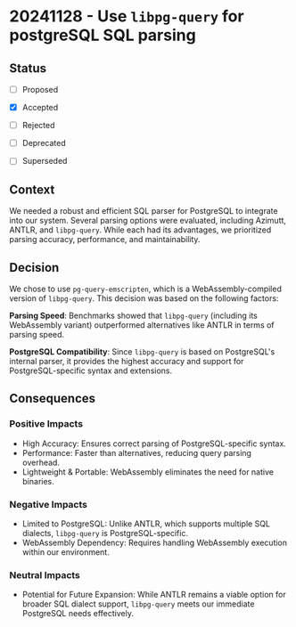 # 20241128 - Use ``libpg-query`` for postgreSQL SQL parsing


## Status

- [ ] Proposed
- [x] Accepted
- [ ] Rejected
- [ ] Deprecated
- [ ] Superseded


## Context

We needed a robust and efficient SQL parser for PostgreSQL to integrate into our system. Several parsing options were evaluated, including Azimutt, ANTLR, and ``libpg-query``. While each had its advantages, we prioritized parsing accuracy, performance, and maintainability.

## Decision

We chose to use ``pg-query-emscripten``, which is a WebAssembly-compiled version of ``libpg-query``. This decision was based on the following factors:

**Parsing Speed**: Benchmarks showed that ``libpg-query`` (including its WebAssembly variant) outperformed alternatives like ANTLR in terms of parsing speed.

**PostgreSQL Compatibility**: Since ``libpg-query`` is based on PostgreSQL's internal parser, it provides the highest accuracy and support for PostgreSQL-specific syntax and extensions.

## Consequences

### Positive Impacts

- High Accuracy: Ensures correct parsing of PostgreSQL-specific syntax.
- Performance: Faster than alternatives, reducing query parsing overhead.
- Lightweight & Portable: WebAssembly eliminates the need for native binaries.

### Negative Impacts

- Limited to PostgreSQL: Unlike ANTLR, which supports multiple SQL dialects, ``libpg-query`` is PostgreSQL-specific.
- WebAssembly Dependency: Requires handling WebAssembly execution within our environment.

### Neutral Impacts

- Potential for Future Expansion: While ANTLR remains a viable option for broader SQL dialect support, ``libpg-query`` meets our immediate PostgreSQL needs effectively.

